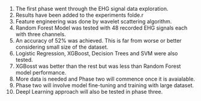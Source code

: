 1. The first phase went through the EHG signal data exploration.  
2. Results have been added to the experiments folde.r  
3. Feature engineering was done by wavelet scattering algorithm.  
4. Random Forest Model was tested with 48 recorded EHG signals each with three channels.  
5. An accuracy of 52% was achieved. This is far from worse or better considering small size of the dataset.  
6. Logistic Regression, XGBoost, Decision Trees and SVM were also tested.   
7. XGBosst was better than the rest but was less than Random Forest model performance.  
8. More data is needed and Phase two will commence once it is avaialable.  
9. Phase two will involve model fine-tuning and training with large dataset.
10. Deepl Learning approach will also be tested in phase three.  
